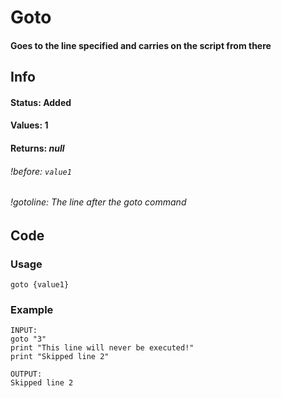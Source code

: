 # Goto

#### Goes to the line specified and carries on the script from there

## Info

#### Status: Added
#### Values: 1
#### Returns: *null*
###### *!before:* `value1`
###### *!gotoline:* The line after the goto command

## Code

### Usage
```qut
goto {value1}
```
### Example
```qut
INPUT:
goto "3"
print "This line will never be executed!"
print "Skipped line 2"

OUTPUT:
Skipped line 2
```